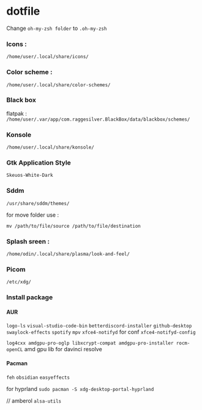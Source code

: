# dotfile

Change `oh-my-zsh folder` to `.oh-my-zsh`

### Icons :

`/home/user/.local/share/icons/`

### Color scheme :

`/home/user/.local/share/color-schemes/`

### Black box

flatpak :
`/home/user/.var/app/com.raggesilver.BlackBox/data/blackbox/schemes/`

### Konsole

`/home/user/.local/share/konsole/`

### Gtk Application Style

`Skeuos-White-Dark`

### Sddm

`/usr/share/sddm/themes/`

for move folder use :

`mv /path/to/file/source /path/to/file/destination`

### Splash sreen :

`/home/odin/.local/share/plasma/look-and-feel/`

### Picom

`/etc/xdg/`

### Install package

#### AUR

`logo-ls`
`visual-studio-code-bin`
`betterdiscord-installer`
`github-desktop`
`swaylock-effects`
`spotify`
`mpv`
`xfce4-notifyd` for conf `xfce4-notifyd-config`

`log4cxx amdgpu-pro-oglp libxcrypt-compat amdgpu-pro-installer rocm-openCL` amd gpu lib for davinci resolve

#### Pacman

`feh`
`obsidian`
`easyeffects`

for hyprland
`sudo pacman -S xdg-desktop-portal-hyprland`

// amberol
`alsa-utils`
